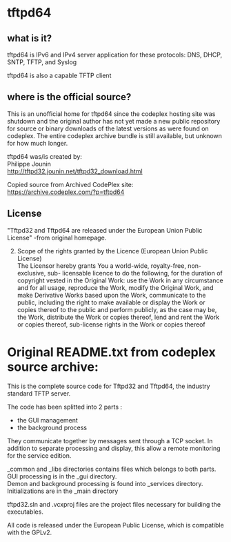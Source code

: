 # tftpd64

## what is it?
tftpd64 is IPv6 and IPv4 server application for these protocols: DNS, DHCP, SNTP, TFTP, and Syslog  
  
tftpd64 is also a capable TFTP client

## where is the official source?
This is an unofficial home for tftpd64 since the codeplex hosting site was shutdown and the original author has not yet made a new public repository for source or binary downloads of the latest versions as were found on codeplex. The entire codeplex archive bundle is still available, but unknown for how much longer.  

tftpd64 was/is created by:  
Philippe Jounin   
http://tftpd32.jounin.net/tftpd32_download.html  
   
Copied source from Archived CodePlex site:  
https://archive.codeplex.com/?p=tftpd64  
  
## License  
"Tftpd32 and Tftpd64 are released under the European Union Public License" -from original homepage.  
  
2. Scope of the rights granted by the Licence (European Union Public License)  
The Licensor hereby grants You a world-wide, royalty-free, non-exclusive, sub- licensable licence to do the following, for the duration of copyright vested in the Original Work: 
use the Work in any circumstance and for all usage, 
reproduce the Work, 
modify the Original Work, and make Derivative Works based upon the Work, 
communicate to the public, including the right to make available or display the Work or copies thereof to the public and perform publicly, as the case may be, the Work, 
distribute the Work or copies thereof, 
lend and rent the Work or copies thereof, sub-license rights in the Work or copies thereof 

# Original README.txt from codeplex source archive:
This is the complete source code for Tftpd32 and Tftpd64, the industry standard TFTP server.  
  
The code has been splitted into 2 parts :   
  - the GUI management  
  - the background process  
  
They communicate together by messages sent through a TCP socket. In addition to separate processing and display, this allow a remote monitoring for the service edition.  
  
_common and _libs directories contains files which belongs to both parts.  
GUI processing is in the _gui directory.  
Demon and background processing is found into _services directory.  
Initializations are in the _main directory  
  
tftpd32.sln and .vcxproj files are the project files necessary for building the executables.  
  
All code is released under the European Public License, which is compatible with the GPLv2.  
  
  


